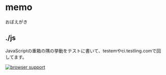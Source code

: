memo
====

おぼえがき

## ./js

JavaScriptの重箱の隅の挙動をテストに書いて、testemやci.testling.comで回してます。

[![browser support](https://ci.testling.com/daikiueda/memo.png)
](https://ci.testling.com/daikiueda/memo)
